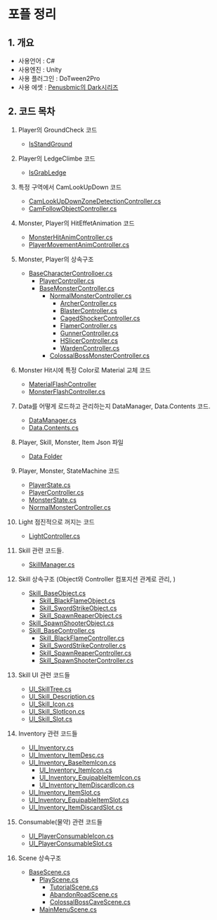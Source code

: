 
# 포플 정리

## 1. 개요
- 사용언어 : C#
- 사용엔진 : Unity
- 사용 플러그인 : DoTween2Pro
- 사용 에셋 : [Penusbmic의 Dark시리즈](https://itch.io/c/1748382/all-of-the-dark-series-patreon-tier-2-series-click-here/)

## 2. 코드 목차
1. Player의 GroundCheck 코드
    - [IsStandGround](https://github.com/dlwlgn21/Unity2DPortfolio/blob/d1a1139ef97a6c9141af5f7b15228c5e2b54e6b7/Assets/Scripts/StateMachines/Player/PlayerStates.cs#L52)
2. Player의 LedgeClimbe 코드
    - [IsGrabLedge](https://github.com/dlwlgn21/Unity2DPortfolio/blob/d1a1139ef97a6c9141af5f7b15228c5e2b54e6b7/Assets/Scripts/StateMachines/Player/PlayerStates.cs#L382)
	
3. 특정 구역에서 CamLookUpDown 코드
    - [CamLookUpDownZoneDetectionController.cs](https://github.com/dlwlgn21/Unity2DPortfolio/blob/main/Assets/Scripts/Controller/CamLookUpDownZoneDetectionController.cs)
    - [CamFollowObjectController.cs](https://github.com/dlwlgn21/Unity2DPortfolio/blob/main/Assets/Scripts/Contents/Cam/CamFollowObjectController.cs)
    
4. Monster, Player의 HitEffetAnimation 코드
    - [MonsterHitAnimController.cs](https://github.com/dlwlgn21/Unity2DPortfolio/blob/main/Assets/Scripts/Controller/MonsterHitAnimController.cs)
    - [PlayerMovementAnimController.cs](https://github.com/dlwlgn21/Unity2DPortfolio/blob/main/Assets/Scripts/Controller/PlayerMovementAnimController.cs)
	
5. Monster, Player의 상속구조
    - [BaseCharacterControlloer.cs](https://github.com/dlwlgn21/Unity2DPortfolio/blob/main/Assets/Scripts/Controller/BaseCharacterController.cs)
        - [PlayerController.cs](https://github.com/dlwlgn21/Unity2DPortfolio/blob/main/Assets/Scripts/Controller/PlayerController.cs)
        - [BaseMonsterController.cs](https://github.com/dlwlgn21/Unity2DPortfolio/blob/main/Assets/Scripts/Controller/BaseMonsterController.cs)
           - [NormalMonsterController.cs](https://github.com/dlwlgn21/Unity2DPortfolio/blob/main/Assets/Scripts/Controller/NormalMonsterController.cs)
		     - [ArcherController.cs](https://github.com/dlwlgn21/Unity2DPortfolio/blob/main/Assets/Scripts/Controller/Monsters/ArcherController.cs)
			 - [BlasterController.cs](https://github.com/dlwlgn21/Unity2DPortfolio/blob/main/Assets/Scripts/Controller/Monsters/BlasterController.cs)
			 - [CagedShockerController.cs](https://github.com/dlwlgn21/Unity2DPortfolio/blob/main/Assets/Scripts/Controller/Monsters/CagedShockerController.cs)
			 - [FlamerController.cs](https://github.com/dlwlgn21/Unity2DPortfolio/blob/main/Assets/Scripts/Controller/Monsters/FlamerController.cs)
			 - [GunnerController.cs](https://github.com/dlwlgn21/Unity2DPortfolio/blob/main/Assets/Scripts/Controller/Monsters/GunnerController.cs)
			 - [HSlicerController.cs](https://github.com/dlwlgn21/Unity2DPortfolio/blob/main/Assets/Scripts/Controller/Monsters/HSlicerController.cs)
			 - [WardenController.cs](https://github.com/dlwlgn21/Unity2DPortfolio/blob/main/Assets/Scripts/Controller/Monsters/WardenController.cs)
	       - [ColossalBossMonsterController.cs](https://github.com/dlwlgn21/Unity2DPortfolio/blob/main/Assets/Scripts/Controller/Monsters/ColossalBossMonsterController.cs)
	
6. Monster Hit시에 특정 Color로 Material 교체 코드
	- [MaterialFlashController](https://github.com/dlwlgn21/Unity2DPortfolio/blob/main/Assets/Scripts/Contents/Flasher/MaterialFlashController.cs)
	- [MonsterFlashController.cs](https://github.com/dlwlgn21/Unity2DPortfolio/blob/main/Assets/Scripts/Contents/Flasher/MonsterFlashController.cs)
	
7. Data를 어떻게 로드하고 관리하는지 DataManager, Data.Contents 코드.
	- [DataManager.cs](https://github.com/dlwlgn21/Unity2DPortfolio/blob/main/Assets/Scripts/Managers/Core/DataManager.cs)
	- [Data.Contents.cs](https://github.com/dlwlgn21/Unity2DPortfolio/blob/main/Assets/Scripts/Data/Data.Contents.cs)
	
8. Player, Skill, Monster, Item Json 파일
	- [Data Folder](https://github.com/dlwlgn21/Unity2DPortfolio/tree/main/Resources/Data)
	
9. Player, Monster, StateMachine 코드
	- [PlayerState.cs](https://github.com/dlwlgn21/Unity2DPortfolio/blob/main/Assets/Scripts/StateMachines/Player/PlayerStates.cs)
	- [PlayerController.cs](https://github.com/dlwlgn21/Unity2DPortfolio/blob/main/Assets/Scripts/Controller/PlayerController.cs)
	- [MonsterState.cs](https://github.com/dlwlgn21/Unity2DPortfolio/blob/main/Assets/Scripts/StateMachines/Monsters/MonsterStates.cs)
	- [NormalMonsterController.cs](https://github.com/dlwlgn21/Unity2DPortfolio/blob/main/Assets/Scripts/Controller/NormalMonsterController.cs)
	
10. Light 점진적으로 꺼지는 코드
	- [LightController.cs](https://github.com/dlwlgn21/Unity2DPortfolio/blob/main/Assets/Scripts/Controller/LightController.cs)
	
11. Skill 관련 코드들.
    - [SkillManager.cs](https://github.com/dlwlgn21/Unity2DPortfolio/blob/main/Assets/Scripts/Managers/Contents/PlayerSkillManager.cs)
	
12. Skill 상속구조 (Object와 Controller 컴포지션 관계로 관리, )
	- [Skill_BaseObject.cs](https://github.com/dlwlgn21/Unity2DPortfolio/blob/main/Assets/Scripts/Contents/Player/PlayerSkill/Objects/Skill_BaseObject.cs)
		- [Skill_BlackFlameObject.cs](https://github.com/dlwlgn21/Unity2DPortfolio/blob/main/Assets/Scripts/Contents/Player/PlayerSkill/Objects/Skill_BlackFlameObject.cs)
		- [Skill_SwordStrikeObject.cs](https://github.com/dlwlgn21/Unity2DPortfolio/blob/main/Assets/Scripts/Contents/Player/PlayerSkill/Objects/Skill_SwordStrikeObject.cs)
		- [Skill_SpawnReaperObject.cs](https://github.com/dlwlgn21/Unity2DPortfolio/blob/main/Assets/Scripts/Contents/Player/PlayerSkill/Objects/Skill_SpawnReaperObject.cs)
	- [Skill_SpawnShooterObject.cs](https://github.com/dlwlgn21/Unity2DPortfolio/blob/main/Assets/Scripts/Contents/Player/PlayerSkill/Objects/Skill_SpawnShooterObject.cs)
	- [Skill_BaseController.cs](https://github.com/dlwlgn21/Unity2DPortfolio/blob/main/Assets/Scripts/Contents/Player/PlayerSkill/Controllers/Skill_BaseController.cs)
		- [Skill_BlackFlameController.cs](https://github.com/dlwlgn21/Unity2DPortfolio/blob/main/Assets/Scripts/Contents/Player/PlayerSkill/Controllers/Skill_BlackFlameController.cs)
		- [Skill_SwordStrikeController.cs](https://github.com/dlwlgn21/Unity2DPortfolio/blob/main/Assets/Scripts/Contents/Player/PlayerSkill/Controllers/Skill_SwordStrikeController.cs)
		- [Skill_SpawnReaperController.cs](https://github.com/dlwlgn21/Unity2DPortfolio/blob/main/Assets/Scripts/Contents/Player/PlayerSkill/Controllers/Skill_SpawnReaperController.cs)
		- [Skill_SpawnShooterController.cs](https://github.com/dlwlgn21/Unity2DPortfolio/blob/main/Assets/Scripts/Contents/Player/PlayerSkill/Controllers/Skill_SpawnShooterController.cs)
	
13. Skill UI 관련 코드들
    - [UI_SkillTree.cs](https://github.com/dlwlgn21/Unity2DPortfolio/blob/main/Assets/Scripts/UI/Skill/UI_SkillTree.cs)
	- [UI_Skill_Description.cs](https://github.com/dlwlgn21/Unity2DPortfolio/blob/main/Assets/Scripts/UI/Skill/UI_Skill_Description.cs)
	- [UI_Skill_Icon.cs](https://github.com/dlwlgn21/Unity2DPortfolio/blob/main/Assets/Scripts/UI/Skill/UI_Skill_Icon.cs)
	- [UI_Skill_SlotIcon.cs](https://github.com/dlwlgn21/Unity2DPortfolio/blob/main/Assets/Scripts/UI/Skill/UI_Skill_SlotIcon.cs)
	- [UI_Skill_Slot.cs](https://github.com/dlwlgn21/Unity2DPortfolio/blob/main/Assets/Scripts/UI/Skill/UI_Skill_Slot.cs)
	
14. Inventory 관련 코드들
    - [UI_Inventory.cs](https://github.com/dlwlgn21/Unity2DPortfolio/blob/main/Assets/Scripts/UI/UI_Inventory.cs)
    - [UI_Inventory_ItemDesc.cs](https://github.com/dlwlgn21/Unity2DPortfolio/blob/main/Assets/Scripts/UI/UI_Inventory_ItemDesc.cs)
	- [UI_Inventory_BaseItemIcon.cs](https://github.com/dlwlgn21/Unity2DPortfolio/blob/main/Assets/Scripts/UI/UI_Inventory_BaseItemIcon.cs)
		- [UI_Inventory_ItemIcon.cs](https://github.com/dlwlgn21/Unity2DPortfolio/blob/main/Assets/Scripts/UI/UI_Inventory_ItemIcon.cs)
		- [UI_Inventory_EquipableItemIcon.cs](https://github.com/dlwlgn21/Unity2DPortfolio/blob/main/Assets/Scripts/UI/UI_Inventory_EquipableItemIcon.cs)
		- [UI_Inventory_ItemDiscardIcon.cs](https://github.com/dlwlgn21/Unity2DPortfolio/blob/main/Assets/Scripts/UI/Inventory/UI_Inventory_ItemDiscardIcon.cs)
	- [UI_Inventory_ItemSlot.cs](https://github.com/dlwlgn21/Unity2DPortfolio/blob/main/Assets/Scripts/UI/UI_Inventory_ItemSlot.cs)
	- [UI_Inventory_EquipableItemSlot.cs](https://github.com/dlwlgn21/Unity2DPortfolio/blob/main/Assets/Scripts/UI/UI_Inventory_EquipableItemSlot.cs)
	- [UI_Inventory_ItemDiscardSlot.cs](https://github.com/dlwlgn21/Unity2DPortfolio/blob/main/Assets/Scripts/UI/Inventory/UI_Inventory_ItemDiscardSlot.cs)
	
15. Consumable(물약) 관련 코드들
    - [UI_PlayerConsumableIcon.cs](https://github.com/dlwlgn21/Unity2DPortfolio/blob/main/Assets/Scripts/UI/UI_PlayerConsumableIcon.cs)
	- [UI_PlayerConsumableSlot.cs](https://github.com/dlwlgn21/Unity2DPortfolio/blob/main/Assets/Scripts/UI/UI_PlayerConsumableSlot.cs)
	
16. Scene 상속구조
	- [BaseScene.cs](https://github.com/dlwlgn21/Unity2DPortfolio/blob/main/Assets/Scripts/Scenes/BaseScene.cs)
		- [PlayScene.cs](https://github.com/dlwlgn21/Unity2DPortfolio/blob/main/Assets/Scripts/Scenes/PlayScene.cs)
			- [TutorialScene.cs](https://github.com/dlwlgn21/Unity2DPortfolio/blob/main/Assets/Scripts/Scenes/TutorialScene.cs)
			- [AbandonRoadScene.cs](https://github.com/dlwlgn21/Unity2DPortfolio/blob/main/Assets/Scripts/Scenes/AbandonRoadScene.cs)
			- [ColossalBossCaveScene.cs](https://github.com/dlwlgn21/Unity2DPortfolio/blob/main/Assets/Scripts/Scenes/ColossalBossCaveScene.cs)
		- [MainMenuScene.cs](https://github.com/dlwlgn21/Unity2DPortfolio/blob/main/Assets/Scripts/Scenes/MainMenuScene.cs)